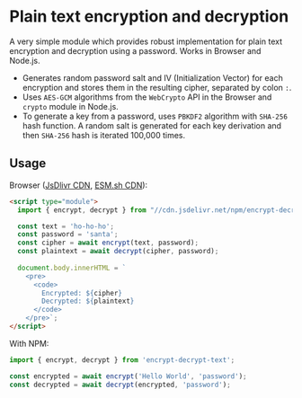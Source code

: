 # Plain text encryption and decryption

A very simple module which provides robust implementation for plain text
encryption and decryption using a password. Works in Browser and Node.js.

- Generates random password salt and IV (Initialization Vector) for each encryption
  and stores them in the resulting cipher, separated by colon `:`.
- Uses `AES-GCM` algorithms from the `WebCrypto` API in the Browser and `crypto` module in Node.js.
- To generate a key from a password, uses `PBKDF2` algorithm with `SHA-256` hash function.
  A random salt is generated for each key derivation and then `SHA-256` hash is
  iterated 100,000 times.


## Usage

Browser ([JsDlivr CDN](https://cdn.jsdelivr.net/npm/encrypt-decrypt-text/index.js), [ESM.sh CDN](https://esm.sh/encrypt-decrypt-text@1.1.0)):

```html
<script type="module">
  import { encrypt, decrypt } from "//cdn.jsdelivr.net/npm/encrypt-decrypt-text";

  const text = 'ho-ho-ho';
  const password = 'santa';
  const cipher = await encrypt(text, password);
  const plaintext = await decrypt(cipher, password);
  
  document.body.innerHTML = `
    <pre>
      <code>
        Encrypted: ${cipher}
        Decrypted: ${plaintext}
      </code>
    </pre>`;
</script>
```

With NPM:

```javascript
import { encrypt, decrypt } from 'encrypt-decrypt-text';

const encrypted = await encrypt('Hello World', 'password');
const decrypted = await decrypt(encrypted, 'password');
```
